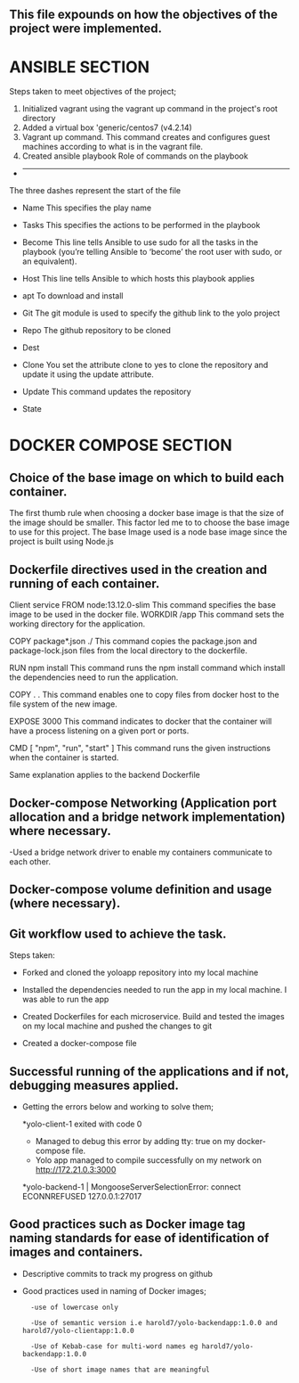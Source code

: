 ## This file expounds on how the objectives of the project were implemented.
# ANSIBLE SECTION
Steps taken to meet objectives of the project;
1. Initialized vagrant using the vagrant up command in the project's root directory
2. Added a virtual box 'generic/centos7 (v4.2.14)
3. Vagrant up command. This command creates and configures guest machines according to what is in the vagrant file.
4. Created ansible playbook
Role of commands on the playbook
* ---
The three dashes represent the start of the file
* Name
This specifies the play name
* Tasks
This specifies the actions to be performed in the playbook
* Become
This line tells Ansible to use sudo for all the tasks in the playbook (you’re telling Ansible to ‘become’ the root user with sudo, or an equivalent).
* Host
This line tells Ansible to which hosts this playbook applies
* apt
To download and install
* Git
The git module is used to specify the github link to the yolo project
* Repo
The github repository to be cloned
* Dest

* Clone
You set the attribute clone to yes to clone the repository and update it using the update attribute.
* Update
This command updates the repository
* State



# DOCKER COMPOSE SECTION
## Choice of the base image on which to build each container.
The first thumb rule when choosing a docker base image is that the size of the image should be smaller. This factor led me to to choose the base image to use for this project.
The base Image used is a node base image since the project is built using Node.js

## Dockerfile directives used in the creation and running of each container.
Client service 
FROM node:13.12.0-slim
This command specifies the base image to be used in the docker file.
WORKDIR /app
This command sets the working directory for the application.

COPY package*.json ./
This command copies the package.json and package-lock.json files from the local directory to the dockerfile.

RUN npm install
This command runs the npm install command which install the dependencies need to run the application.

COPY . .
This command enables one to copy files from docker host to the file system of the new image.

EXPOSE 3000
This command indicates to docker that the container will have a process listening on a given port or ports.

CMD [ "npm", "run", "start" ]
This command runs the given instructions when the container is started.

Same explanation applies to the backend Dockerfile

## Docker-compose Networking (Application port allocation and a bridge network implementation) where necessary.

-Used a bridge network driver to enable my containers communicate to each other.

## Docker-compose volume definition and usage (where necessary).

## Git workflow used to achieve the task.
Steps taken:

* Forked and cloned the yoloapp repository into my local machine

* Installed the dependencies needed to run the app in my local machine. I was able to run the app

* Created Dockerfiles for each microservice. Build and tested the images on my local machine and pushed the changes to git

* Created a docker-compose file


## Successful running of the applications and if not, debugging measures applied.

- Getting the errors below and working to solve them;
    
    *yolo-client-1 exited with code 0

     - Managed to debug this error by adding tty: true on my docker-compose file.
     - Yolo app managed to compile successfully on my network on http://172.21.0.3:3000
     
    *yolo-backend-1  | MongooseServerSelectionError: connect ECONNREFUSED 127.0.0.1:27017
    

## Good practices such as Docker image tag naming standards for ease of identification of images and containers. 

* Descriptive commits to track my progress on github

* Good practices used in naming of Docker images;

        -use of lowercase only 

        -Use of semantic version i.e harold7/yolo-backendapp:1.0.0 and harold7/yolo-clientapp:1.0.0

        -Use of Kebab-case for multi-word names eg harold7/yolo-backendapp:1.0.0

        -Use of short image names that are meaningful
